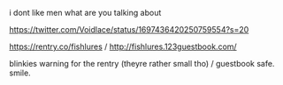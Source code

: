 i dont like men what are you talking about

https://twitter.com/Voidlace/status/1697436420250759554?s=20

https://rentry.co/fishlures / http://fishlures.123guestbook.com/

blinkies warning for the rentry (theyre rather small tho) / guestbook safe. smile.


